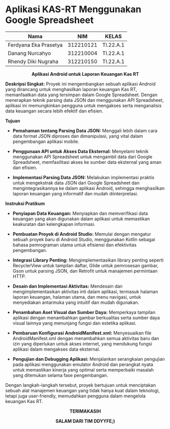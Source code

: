 # Aplikasi KAS-RT Menggunakan Google Spreadsheet

| Nama  | NIM | KELAS |
| ------------- | ------------- | ------------- |
| Ferdyana Eka Prasetya | 312210121 | TI.22.A.1 |
| Danang Nurcahyo |  312210004 | TI.22.A.1 |
| Rhendy Diki Nugraha | 312210150 | TI.22.A.1 |

 <p align="center">
  <b>Aplikasi Android untuk Laporan Keuangan Kas RT</b>
</p>

**Deskripsi Singkat:** Proyek ini mengembangkan sebuah aplikasi Android yang dirancang untuk menghasilkan laporan keuangan Kas RT, memanfaatkan data yang tersimpan dalam Google Spreadsheet. Dengan menerapkan teknik parsing data JSON dan menggunakan API Spreadsheet, aplikasi ini memungkinkan pengguna untuk mengakses serta menganalisis data keuangan secara lebih efektif dan efisien.

**Tujuan**

- **Pemahaman tentang Parsing Data JSON:** Menggali lebih dalam cara data format JSON diproses dan  dimanipulasi, yang vital dalam pengembangan aplikasi mobile.
  
- **Penggunaan API untuk Akses Data Eksternal:** Menyelami teknik menggunakan API Spreadsheet untuk mengambil data dari Google Spreadsheet, memfasilitasi akses ke sumber data eksternal yang aman dan efisien. 
  
- **Implementasi Parsing Data JSON:** Melakukan implementasi praktis untuk mengekstrak data JSON dari Google Spreadsheet dan mengintegrasikannya ke dalam aplikasi Android, sehingga menghasilkan laporan keuangan yang informatif dan mudah diinterpretasi.

**Instruksi Pratikum**

- **Penyiapan Data Keuangan:** Menyiapkan dan memverifikasi data keuangan yang akan digunakan dalam aplikasi untuk memastikan keakuratan dan kelengkapan informasi.
  
- **Pembuatan Proyek di Android Studio:** Memulai dengan mengatur sebuah proyek baru di Android Studio, menggunakan Kotlin sebagai bahasa pemrograman utama untuk efisiensi dan efektivitas pengembangan.
  
- **Integrasi Library Penting:** Mengimplementasikan library penting seperti RecyclerView untuk tampilan daftar, Glide untuk pemrosesan gambar, Gson untuk parsing JSON, dan Retrofit untuk manajemen permintaan HTTP.

- **Desain dan Implementasi Aktivitas:** Mendesain dan mengimplementasikan aktivitas inti dalam aplikasi, termasuk halaman laporan keuangan, halaman utama, dan menu navigasi, untuk menyediakan antarmuka yang intuitif dan mudah digunakan.

- **Penambahan Aset Visual dan Sumber Daya:** Memperkaya tampilan aplikasi dengan menambahkan gambar berkualitas serta sumber daya visual lainnya yang menunjang fungsi dan estetika aplikasi.

- **Pembaruan Konfigurasi AndroidManifest.xml:** Menyesuaikan file AndroidManifest.xml dengan menambahkan semua aktivitas baru dan izin yang diperlukan untuk akses internet, yang mendukung fungsi aplikasi dalam mengakses data eksternal.
  
- **Pengujian dan Debugging Aplikasi:** Menjalankan serangkaian pengujian pada aplikasi menggunakan emulator Android dan perangkat nyata untuk memastikan kinerja yang optimal serta memperbaiki masalah yang ditemukan selama fase pengembangan.
  
Dengan langkah-langkah tersebut, proyek bertujuan untuk menciptakan sebuah alat manajemen keuangan yang tidak hanya kuat dalam teknologi, tetapi juga user-friendly, memudahkan pengguna dalam mengelola keuangan Kas RT.

  <p align="center">
  <b>TERIMAKASIH</b>
</p>

 <p align="center">
  <b>SALAM DARI TIM DDYYFE;)</b>
</p>
